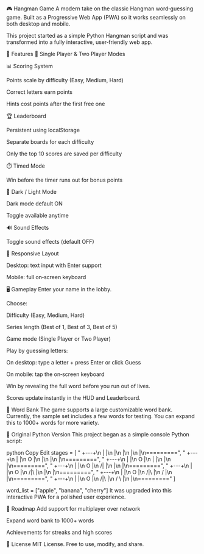 🎮 Hangman Game
A modern take on the classic Hangman word‑guessing game.
Built as a Progressive Web App (PWA) so it works seamlessly on both desktop and mobile.

This project started as a simple Python Hangman script and was transformed into a fully interactive, user‑friendly web app.

🚀 Features
🎯 Single Player & Two Player Modes

📊 Scoring System

Points scale by difficulty (Easy, Medium, Hard)

Correct letters earn points

Hints cost points after the first free one

🏆 Leaderboard

Persistent using localStorage

Separate boards for each difficulty

Only the top 10 scores are saved per difficulty

⏱️ Timed Mode

Win before the timer runs out for bonus points

🌙 Dark / Light Mode

Dark mode default ON

Toggle available anytime

🔊 Sound Effects

Toggle sound effects (default OFF)

📱 Responsive Layout

Desktop: text input with Enter support

Mobile: full on‑screen keyboard

🖥️ Gameplay
Enter your name in the lobby.

Choose:

Difficulty (Easy, Medium, Hard)

Series length (Best of 1, Best of 3, Best of 5)

Game mode (Single Player or Two Player)

Play by guessing letters:

On desktop: type a letter + press Enter or click Guess

On mobile: tap the on‑screen keyboard

Win by revealing the full word before you run out of lives.

Scores update instantly in the HUD and Leaderboard.

🧩 Word Bank
The game supports a large customizable word bank.
Currently, the sample set includes a few words for testing.
You can expand this to 1000+ words for more variety.

🐍 Original Python Version
This project began as a simple console Python script:

python
Copy
Edit
stages = [
    "  +---+\n  |   |\n      |\n      |\n      |\n      |\n=========",
    "  +---+\n  |   |\n  O   |\n      |\n      |\n      |\n=========",
    "  +---+\n  |   |\n  O   |\n  |   |\n      |\n      |\n=========",
    "  +---+\n  |   |\n  O   |\n /|   |\n      |\n      |\n=========",
    "  +---+\n  |   |\n  O   |\n /|\\  |\n      |\n      |\n=========",
    "  +---+\n  |   |\n  O   |\n /|\\  |\n /    |\n      |\n=========",
    "  +---+\n  |   |\n  O   |\n /|\\  |\n / \\  |\n      |\n========="
]

word_list = ["apple", "banana", "cherry"]
It was upgraded into this interactive PWA for a polished user experience.

📌 Roadmap
Add support for multiplayer over network

Expand word bank to 1000+ words

Achievements for streaks and high scores

📜 License
MIT License. Free to use, modify, and share.
